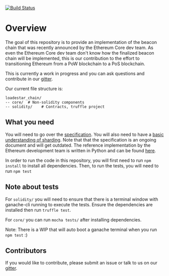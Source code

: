 [![Build Status](https://travis-ci.org/ChainSafeSystems/lodestar_chain.svg?branch=master)](https://travis-ci.org/ChainSafeSystems/lodestar_chain)

# Overview
The goal of this repository is to provide an implementation of the beacon chain
that was recently announced by the Ethereum Core dev team. As even the Ethereum Core dev team don't know how the finalized beacon chain
will be implemented, this is our contribution to the effort to transitioning Ethereum from a PoW blockchain to a PoS blockchain.

This is currently a work in progress and you can ask questions and contribute in our [gitter](https://gitter.im/chainsafe/lodestar-chain).

Our current file structure is:
```
loadestar_chain/
-- core/  # Non-solidity components
-- solidity/    # Contracts, truffle project
```

## What you need
You will need to go over the [specification](https://notes.ethereum.org/SCIg8AH5SA-O4C1G1LYZHQ?view#). You will also need to have a [basic understanding of sharding](https://github.com/ethereum/wiki/wiki/Sharding-FAQs). Note that that the specification is an ongoing document and will get outdated. The reference implementation by the Ethereum development team is written in Python and can be found [here](https://github.com/ethereum/beacon_chain).

In order to run the code in this repository, you will first need to run `npm install` to install all dependencies. Then, to run the tests, you will need to run `npm test`

## Note about tests
For `solidity/` you will need to ensure that there is a terminal window with ganache-cli running to execute the tests. Ensure the dependencies are installed then run `truffle test`.

For `core/` you can run `mocha tests/` after installing dependencies.

Note: There is a WIP that will auto boot a ganache terminal when you run `npm test` :)

## Contributors
If you would like to contribute, please submit an issue or talk to us on our [gitter](https://gitter.im/chainsafe/lodestar-chain).
